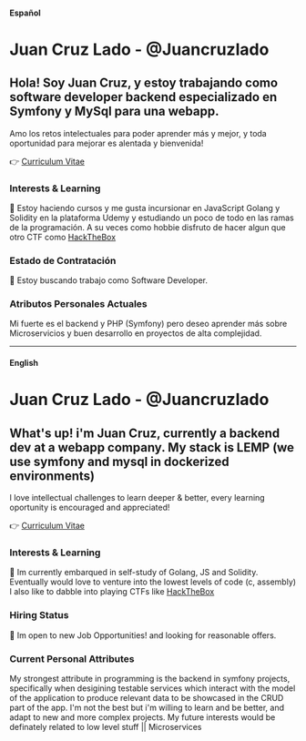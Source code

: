 #### Español

# Juan Cruz Lado - @Juancruzlado

## Hola! Soy Juan Cruz, y estoy trabajando como software developer backend especializado en Symfony y MySql para una webapp.

Amo los retos intelectuales para poder aprender más y mejor, y toda oportunidad para mejorar es alentada y bienvenida!

:point_right: [Curriculum Vitae](https://drive.google.com/file/d/1drZk9fTDGYlaYLnqTtqsKrMRzYH7EIoL/view?usp=share_link)

### Interests & Learning

:seedling: Estoy haciendo cursos y me gusta incursionar en JavaScript Golang y Solidity en la plataforma Udemy y estudiando un poco de todo en las ramas de la programación.
A su veces como hobbie disfruto de hacer algun que otro CTF como [HackTheBox](https://www.hackthebox.com)

### Estado de Contratación

:dancers: Estoy buscando trabajo como Software Developer.

### Atributos Personales Actuales

Mi fuerte es el backend y PHP (Symfony) pero deseo aprender más sobre Microservicios y buen desarrollo en proyectos de alta complejidad.



-----------------------------------------------------------------
#### English

# Juan Cruz Lado - @Juancruzlado

## What's up! i'm Juan Cruz, currently a backend dev at a webapp company. My stack is LEMP (we use symfony and mysql in dockerized environments)

I love intellectual challenges to learn deeper & better, every learning oportunity is encouraged and appreciated!

:point_right: [Curriculum Vitae](https://drive.google.com/file/d/1drZk9fTDGYlaYLnqTtqsKrMRzYH7EIoL/view?usp=share_link)

### Interests & Learning

:seedling: Im currently embarqued in self-study of Golang, JS and Solidity.
Eventually would love to venture into the lowest levels of code (c, assembly)
I also like to dabble into playing CTFs like [HackTheBox](https://www.hackthebox.com)

### Hiring Status

:dancers: Im open to new Job Opportunities! and looking for reasonable offers.

### Current Personal Attributes 

My strongest attribute in programming is the backend in symfony projects, specifically when desigining testable services which interact with the model of the application to produce relevant data to be showcased in the CRUD part of the app. 
I'm not the best but i'm willing to learn and be better, and adapt to new and more complex projects.
My future interests would be definately related to low level stuff || Microservices 
